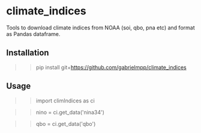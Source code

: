 # climate_indices
Tools to download climate indices from NOAA (soi, qbo, pna etc) and format as Pandas dataframe.

## Installation 

>> pip install git+https://github.com/gabrielmpp/climate_indices
## Usage 

>> import climIndices as ci

>> nino = ci.get_data('nina34')

>> qbo = ci.get_data('qbo')

